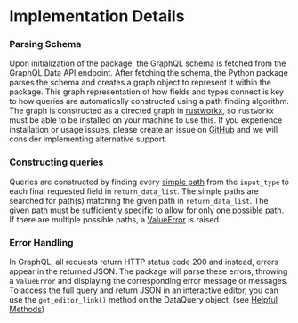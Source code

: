 # Implementation Details
### Parsing Schema
Upon initialization of the package, the GraphQL schema is fetched from the GraphQL Data API endpoint. After fetching the schema, the Python package parses the schema and creates a graph object to represent it within the package. This graph representation of how fields and types connect is key to how queries are automatically constructed using a path finding algorithm. The graph is constructed as a directed graph in [rustworkx](https://www.rustworkx.org/), so `rustworkx` must be able to be installed on your machine to use this. If you experience installation or usage issues, please create an issue on [GitHub](https://github.com/rcsb/py-rcsb-api/issues) and we will consider implementing alternative support.

### Constructing queries
Queries are constructed by finding every [simple path](https://en.wikipedia.org/wiki/Simple_path#:~:text=Simple%20path%20(graph%20theory)%2C,does%20not%20have%20repeating%20vertices) from the `input_type` to each final requested field in `return_data_list`. The simple paths are searched for path(s) matching the given path in `return_data_list`. The given path must be sufficiently specific to allow for only one possible path. If there are multiple possible paths, a [ValueError](query_construction.md#valueerror-not-a-unique-field) is raised.

### Error Handling
In GraphQL, all requests return HTTP status code 200 and instead, errors appear in the returned JSON. The package will parse these errors, throwing a `ValueError` and displaying the corresponding error message or messages. To access the full query and return JSON in an interactive editor, you can use the `get_editor_link()` method on the DataQuery object. (see [Helpful Methods](query_construction.md#get_editor_link))
